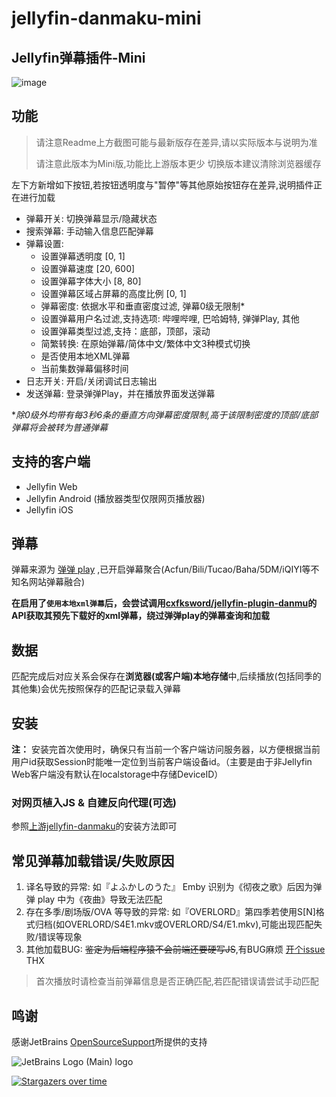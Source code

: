 # jellyfin-danmaku-mini

## Jellyfin弹幕插件-Mini

![image](/Simple.png)

## 功能

> 请注意Readme上方截图可能与最新版存在差异,请以实际版本与说明为准
> 
> 请注意此版本为Mini版,功能比上游版本更少 切换版本建议清除浏览器缓存

左下方新增如下按钮,若按钮透明度与"暂停"等其他原始按钮存在差异,说明插件正在进行加载

- 弹幕开关: 切换弹幕显示/隐藏状态
- 搜索弹幕: 手动输入信息匹配弹幕
- 弹幕设置:
  - 设置弹幕透明度 [0, 1]
  - 设置弹幕速度 [20, 600]
  - 设置弹幕字体大小 [8, 80]
  - 设置弹幕区域占屏幕的高度比例 [0, 1]
  - 弹幕密度: 依据水平和垂直密度过滤, 弹幕0级无限制*
  - 设置弹幕用户名过滤,支持选项: 哔哩哔哩, 巴哈姆特, 弹弹Play, 其他
  - 设置弹幕类型过滤,支持：底部，顶部，滚动
  - 简繁转换: 在原始弹幕/简体中文/繁体中文3种模式切换
  - 是否使用本地XML弹幕
  - 当前集数弹幕偏移时间
- 日志开关: 开启/关闭调试日志输出
- 发送弹幕: 登录弹弹Play，并在播放界面发送弹幕

 **除0级外均带有每3秒6条的垂直方向弹幕密度限制,高于该限制密度的顶部/底部弹幕将会被转为普通弹幕*

## 支持的客户端

- Jellyfin Web
- Jellyfin Android (播放器类型仅限网页播放器)
- Jellyfin iOS

## 弹幕

弹幕来源为 [弹弹 play](https://www.dandanplay.com/) ,已开启弹幕聚合(Acfun/Bili/Tucao/Baha/5DM/iQIYI等不知名网站弹幕融合)

**在启用了`使用本地xml弹幕`后，会尝试调用[cxfksword/jellyfin-plugin-danmu](https://github.com/cxfksword/jellyfin-plugin-danmu)的API获取其预先下载好的xml弹幕，绕过弹弹play的弹幕查询和加载**

## 数据

匹配完成后对应关系会保存在**浏览器(或客户端)本地存储**中,后续播放(包括同季的其他集)会优先按照保存的匹配记录载入弹幕

## 安装

**注：** 安装完首次使用时，确保只有当前一个客户端访问服务器，以方便根据当前用户id获取Session时能唯一定位到当前客户端设备id。（主要是由于非Jellyfin Web客户端没有默认在localstorage中存储DeviceID）

### 对网页植入JS & 自建反向代理(可选)

参照[上游jellyfin-danmaku](https://github.com/Izumiko/jellyfin-danmaku)的安装方法即可

## 常见弹幕加载错误/失败原因

1. 译名导致的异常: 如『よふかしのうた』 Emby 识别为《彻夜之歌》后因为弹弹 play 中为《夜曲》导致无法匹配
2. 存在多季/剧场版/OVA 等导致的异常: 如『OVERLORD』第四季若使用S[N]格式归档(如OVERLORD/S4E1.mkv或OVERLORD/S4/E1.mkv),可能出现匹配失败/错误等现象
3. 其他加载BUG: ~~鉴定为后端程序猿不会前端还要硬写JS~~,有BUG麻烦 [开个issue](https://github.com/Izumiko/jellyfin-danmaku/issues/new/choose) THX

> 首次播放时请检查当前弹幕信息是否正确匹配,若匹配错误请尝试手动匹配

## 鸣谢

感谢JetBrains [OpenSourceSupport](https://jb.gg/OpenSourceSupport)所提供的支持

![JetBrains Logo (Main) logo](https://resources.jetbrains.com/storage/products/company/brand/logos/jb_beam.svg)

[![Stargazers over time](https://starchart.cc/Izumiko/jellyfin-danmaku.svg)](https://starchart.cc/Izumiko/jellyfin-danmaku)
